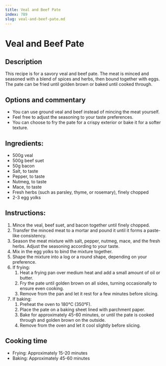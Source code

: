 ```yaml
---
title: Veal and Beef Pate
index: 789
slug: veal-and-beef-pate.md
---
```


# Veal and Beef Pate

## Description
This recipe is for a savory veal and beef pate. The meat is minced and seasoned with a blend of spices and herbs, then bound together with eggs. The pate can be fried until golden brown or baked until cooked through.

## Options and commentary
- You can use ground veal and beef instead of mincing the meat yourself.
- Feel free to adjust the seasoning to your taste preferences.
- You can choose to fry the pate for a crispy exterior or bake it for a softer texture.

## Ingredients:
- 500g veal
- 500g beef suet
- 50g bacon
- Salt, to taste
- Pepper, to taste
- Nutmeg, to taste
- Mace, to taste
- Fresh herbs (such as parsley, thyme, or rosemary), finely chopped
- 2-3 egg yolks

## Instructions:
1. Mince the veal, beef suet, and bacon together until finely chopped.
2. Transfer the minced meat to a mortar and pound it until it forms a paste-like consistency.
3. Season the meat mixture with salt, pepper, nutmeg, mace, and the fresh herbs. Adjust the seasoning according to your taste.
4. Mix in the egg yolks to bind the mixture together.
5. Shape the mixture into a log or a round shape, depending on your preference.
6. If frying:
   1. Heat a frying pan over medium heat and add a small amount of oil or butter.
   2. Fry the pate until golden brown on all sides, turning occasionally to ensure even cooking.
   3. Remove from the pan and let it rest for a few minutes before slicing.
7. If baking:
   1. Preheat the oven to 180°C (350°F).
   2. Place the pate on a baking sheet lined with parchment paper.
   3. Bake for approximately 45-60 minutes, or until the pate is cooked through and golden brown on the outside.
   4. Remove from the oven and let it cool slightly before slicing.

## Cooking time
- Frying: Approximately 15-20 minutes
- Baking: Approximately 45-60 minutes